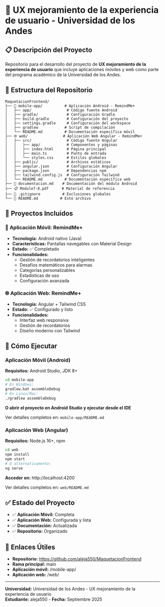 # 🎨 UX mejoramiento de la experiencia de usuario - Universidad de los Andes

## 📋 **Descripción del Proyecto**
Repositorio para el desarrollo del proyecto de **UX mejoramiento de la experiencia de usuario** que incluye aplicaciones móviles y web como parte del programa académico de la Universidad de los Andes.

## 📁 **Estructura del Repositorio**

```
MaquetacionFrontend/
├── 📱 mobile-app/          # Aplicación Android - RemindMe+
│   ├── app/                # Código fuente Android
│   ├── gradle/             # Configuración Gradle
│   ├── build.gradle        # Configuración del proyecto
│   ├── settings.gradle     # Configuración del workspace
│   ├── gradlew            # Script de compilación
│   └── README.md          # Documentación específica móvil
├── 🌐 web/                # Aplicación Web Angular - RemindMe+
│   ├── src/                # Código fuente Angular
│   │   ├── app/            # Componentes y páginas
│   │   ├── index.html      # Página principal
│   │   ├── main.ts         # Punto de entrada
│   │   └── styles.css      # Estilos globales
│   ├── public/             # Archivos estáticos
│   ├── angular.json        # Configuración Angular
│   ├── package.json        # Dependencias npm
│   ├── tailwind.config.js  # Configuración Tailwind
│   └── README.md          # Documentación específica web
├── 📄 documentacion.md    # Documentación del módulo Android
├── 📋 Modulo7-8.pdf      # Material de referencia
├── 🚫 .gitignore          # Exclusiones globales
└── 📖 README.md          # Este archivo
```

## 🎯 **Proyectos Incluidos**

### 📱 **Aplicación Móvil: RemindMe+**
- **Tecnología:** Android nativo (Java)
- **Características:** Pantallas navegables con Material Design
- **Estado:** ✅ Completado
- **Funcionalidades:**
  - Gestión de recordatorios inteligentes
  - Desafíos matemáticos para alarmas
  - Categorías personalizables
  - Estadísticas de uso
  - Configuración avanzada

### 🌐 **Aplicación Web: RemindMe+**
- **Tecnología:** Angular + Tailwind CSS
- **Estado:** ✅ Configurado y listo
- **Funcionalidades:**
  - Interfaz web responsiva
  - Gestión de recordatorios
  - Diseño moderno con Tailwind

## 🚀 **Cómo Ejecutar**

### **Aplicación Móvil (Android)**
**Requisitos:** Android Studio, JDK 8+
```bash
cd mobile-app
# En Windows:
gradlew.bat assembleDebug
# En Linux/Mac:
./gradlew assembleDebug
```
**O abrir el proyecto en Android Studio y ejecutar desde el IDE**

Ver detalles completos en: `mobile-app/README.md`

### **Aplicación Web (Angular)**
**Requisitos:** Node.js 16+, npm
```bash
cd web
npm install
npm start
# O alternativamente:
ng serve
```
**Acceder en:** http://localhost:4200

Ver detalles completos en: `web/README.md`

## ✅ **Estado del Proyecto**
- ✅ **Aplicación Móvil:** Completa
- ✅ **Aplicación Web:** Configurada y lista
- ✅ **Documentación:** Actualizada
- ✅ **Repositorio:** Organizado

## 🔗 **Enlaces Útiles**
- **Repositorio:** https://github.com/aleja550/MaquetacionFrontend
- **Rama principal:** main
- **Aplicación móvil:** /mobile-app/
- **Aplicación web:** /web/

---
**Universidad:** Universidad de los Andes - UX mejoramiento de la experiencia de usuario  
**Estudiante:** aleja550  -
**Fecha:** Septiembre 2025

